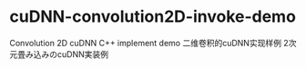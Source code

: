 # cuDNN-convolution2D-invoke-demo
Convolution 2D cuDNN C++ implement demo 二维卷积的cuDNN实现样例 2次元畳み込みのcuDNN実装例
